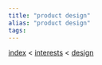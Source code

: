 ```yaml
---
title: "product design"
alias: "product design"
tags: 
---
```


[index](_index.md) < [interests](1-interests.md) < [design](1-design.md) 

